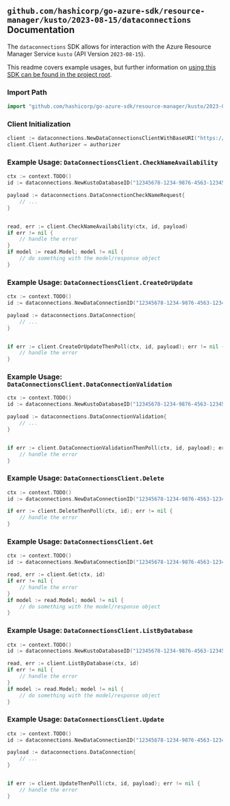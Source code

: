 
## `github.com/hashicorp/go-azure-sdk/resource-manager/kusto/2023-08-15/dataconnections` Documentation

The `dataconnections` SDK allows for interaction with the Azure Resource Manager Service `kusto` (API Version `2023-08-15`).

This readme covers example usages, but further information on [using this SDK can be found in the project root](https://github.com/hashicorp/go-azure-sdk/tree/main/docs).

### Import Path

```go
import "github.com/hashicorp/go-azure-sdk/resource-manager/kusto/2023-08-15/dataconnections"
```


### Client Initialization

```go
client := dataconnections.NewDataConnectionsClientWithBaseURI("https://management.azure.com")
client.Client.Authorizer = authorizer
```


### Example Usage: `DataConnectionsClient.CheckNameAvailability`

```go
ctx := context.TODO()
id := dataconnections.NewKustoDatabaseID("12345678-1234-9876-4563-123456789012", "example-resource-group", "clusterValue", "databaseValue")

payload := dataconnections.DataConnectionCheckNameRequest{
	// ...
}


read, err := client.CheckNameAvailability(ctx, id, payload)
if err != nil {
	// handle the error
}
if model := read.Model; model != nil {
	// do something with the model/response object
}
```


### Example Usage: `DataConnectionsClient.CreateOrUpdate`

```go
ctx := context.TODO()
id := dataconnections.NewDataConnectionID("12345678-1234-9876-4563-123456789012", "example-resource-group", "clusterValue", "databaseValue", "dataConnectionValue")

payload := dataconnections.DataConnection{
	// ...
}


if err := client.CreateOrUpdateThenPoll(ctx, id, payload); err != nil {
	// handle the error
}
```


### Example Usage: `DataConnectionsClient.DataConnectionValidation`

```go
ctx := context.TODO()
id := dataconnections.NewKustoDatabaseID("12345678-1234-9876-4563-123456789012", "example-resource-group", "clusterValue", "databaseValue")

payload := dataconnections.DataConnectionValidation{
	// ...
}


if err := client.DataConnectionValidationThenPoll(ctx, id, payload); err != nil {
	// handle the error
}
```


### Example Usage: `DataConnectionsClient.Delete`

```go
ctx := context.TODO()
id := dataconnections.NewDataConnectionID("12345678-1234-9876-4563-123456789012", "example-resource-group", "clusterValue", "databaseValue", "dataConnectionValue")

if err := client.DeleteThenPoll(ctx, id); err != nil {
	// handle the error
}
```


### Example Usage: `DataConnectionsClient.Get`

```go
ctx := context.TODO()
id := dataconnections.NewDataConnectionID("12345678-1234-9876-4563-123456789012", "example-resource-group", "clusterValue", "databaseValue", "dataConnectionValue")

read, err := client.Get(ctx, id)
if err != nil {
	// handle the error
}
if model := read.Model; model != nil {
	// do something with the model/response object
}
```


### Example Usage: `DataConnectionsClient.ListByDatabase`

```go
ctx := context.TODO()
id := dataconnections.NewKustoDatabaseID("12345678-1234-9876-4563-123456789012", "example-resource-group", "clusterValue", "databaseValue")

read, err := client.ListByDatabase(ctx, id)
if err != nil {
	// handle the error
}
if model := read.Model; model != nil {
	// do something with the model/response object
}
```


### Example Usage: `DataConnectionsClient.Update`

```go
ctx := context.TODO()
id := dataconnections.NewDataConnectionID("12345678-1234-9876-4563-123456789012", "example-resource-group", "clusterValue", "databaseValue", "dataConnectionValue")

payload := dataconnections.DataConnection{
	// ...
}


if err := client.UpdateThenPoll(ctx, id, payload); err != nil {
	// handle the error
}
```
